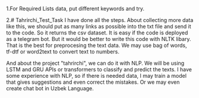 
1.For Required Lists data, put different keywords and try. 


2.# Tahrirchi_Test_Task
I have done all the steps. About collecting more data like this, we should put as many links as possible into the txt file and send it to the code. So it returns the csv dataset. It is easy if the code is deployed as a telegram bot. But it would be better to write this code with NLTK libary. That is the best for preprocesing the text data. We may use bag of words, tf-dtf or word2text to convert text to numbers. 

And about the project "tahrirchi", we can do it with NLP. We will be using LSTM and GRU APIs or transformers to classify and predict the texts. I have some experience with NLP, so if there is needed data, I may train a model that gives suggestions and even correct the mistakes. Or we may even create chat bot in Uzbek Language. 


